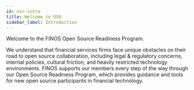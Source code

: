 ```yaml
---
id: osr-intro
title: Welcome to OSR
sidebar_label: Introduction
---
```


Welcome to the FINOS Open Source Readiness Program.

We understand that financial services firms face unique obstacles on their road to open source collaboration, including legal & regulatory concerns, internal policies, cultural friction, and heavily restricted technology environments. FINOS supports our members every step of the way through our Open Source Readiness Program, which provides guidance and tools for new open source participants in financial technology.